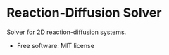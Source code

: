 # Reaction-Diffusion Solver


Solver for 2D reaction-diffusion systems.

* Free software: MIT license
